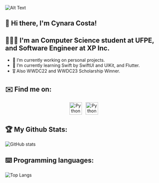 

![Alt Text](https://raw.githubusercontent.com/saadeghi/saadeghi/master/dino.gif)


## 👾 Hi there, I'm Cynara Costa!

## 👩🏻‍💻 I'm an Computer Science student at UFPE, and Software Engineer at XP Inc.

- 🔭 I’m currently working on personal projects.
- 🌱 I’m currently learning Swift by SwiftUI and UIKit, and Flutter.
- 🎖 Also WWDC22 and WWDC23 Scholarship Winner.

## ✉️ Find me on:


<p align="center">
 <a href="https://www.linkedin.com/in/cynara-costa-bba1271a2/" target="_blank" rel="noopener noreferrer"> <img src="https://img.icons8.com/metro/452/linkedin.png" alt="Python" height="40" style="vertical-align:top; margin:4px"></a>
 <a href="cvocac@cin.ufpe.br"> <img src="https://freepngimg.com/download/gmail/66478-logo-icons-computer-email-gmail-free-clipart-hq.png" alt="Python" height="40" style="vertical-align:top; margin:4px"></a>
</p>

## 🏆 My Github Stats:

![GitHub stats](https://github-readme-stats.vercel.app/api?username=CynaraCosta&show_icons=true&theme=tokyonight)

## ⌨️ Programming languages:

![Top Langs](https://github-readme-stats.vercel.app/api/top-langs/?username=CynaraCosta&theme=tokyonight)
